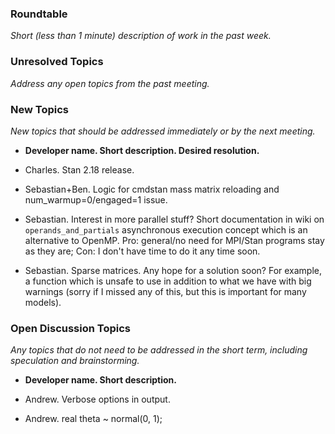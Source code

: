 ### Roundtable
_Short (less than 1 minute) description of work in the past week._


### Unresolved Topics
_Address any open topics from the past meeting._

### New Topics
_New topics that should be addressed immediately or by the next
meeting._

* __Developer name.  Short description.  Desired resolution.__

* Charles. Stan 2.18 release.
 
* Sebastian+Ben. Logic for cmdstan mass matrix reloading and num_warmup=0/engaged=1 issue.

* Sebastian. Interest in more parallel stuff? Short documentation in wiki on `operands_and_partials` asynchronous execution concept which is an alternative to OpenMP. Pro: general/no need for MPI/Stan programs stay as they are; Con: I don't have time to do it any time soon.

* Sebastian. Sparse matrices. Any hope for a solution soon? For example, a function which is unsafe to use in addition to what we have with big warnings (sorry if I missed any of this, but this is important for many models).

### Open Discussion Topics
_Any topics that do not need to be addressed in the short term,
including speculation and brainstorming._

* __Developer name.  Short description.__

* Andrew.  Verbose options in output.

* Andrew.  real theta ~ normal(0, 1);
